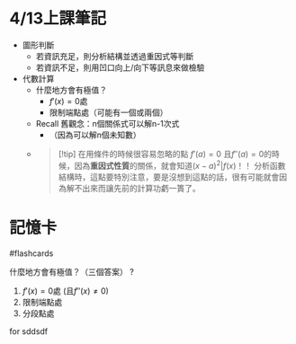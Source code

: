 # 4/13上課筆記
- 圖形判斷
	- 若資訊充足，則分析結構並透過重因式等判斷
	- 若資訊不足，則用凹口向上/向下等訊息來做檢驗
- 代數計算
	- 什麼地方會有極值？
		- $f'(x) = 0$處
		- 限制端點處（可能有一個或兩個）
	- Recall 舊觀念：n個關係式可以解n-1次式
		- （因為可以解n個未知數）
	- > [!tip] 在用條件的時候很容易忽略的點
		> $f'(a) = 0$ 且$f''(a) = 0$的時候，因為**重因式性質**的關係，就會知道$(x-a)^2 | f(x)$！！
		> 分析函數結構時，這點要特別注意，要是沒想到這點的話，很有可能就會因為解不出來而讓先前的計算功虧一簣了。

# 記憶卡
#flashcards 

什麼地方會有極值？（三個答案）
?
1. $f'(x) = 0$處 (且$f''(x) \not = 0$)
2. 限制端點處
3. 分段點處
<!--SR:!2024-04-22,3,250-->
for sddsdf